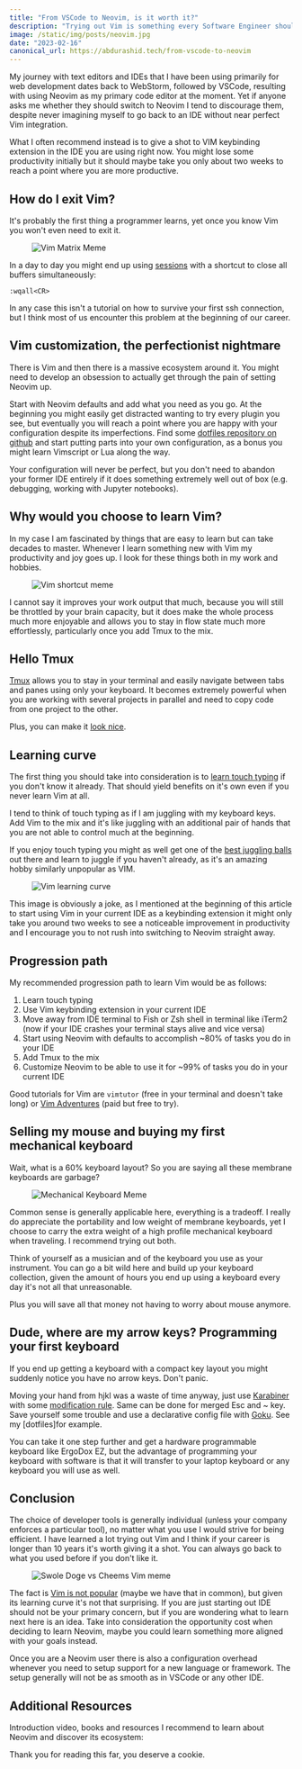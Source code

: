 ```yaml
---
title: "From VSCode to Neovim, is it worth it?"
description: "Trying out Vim is something every Software Engineer should do at some point, however when it comes to replacing your VSCode or your favorite IDE it is not that simple."
image: /static/img/posts/neovim.jpg
date: "2023-02-16"
canonical_url: https://abdurashid.tech/from-vscode-to-neovim
---
```


My journey with text editors and IDEs that I have been using primarily for web development dates back to WebStorm, followed by VSCode, resulting with using Neovim as my primary code editor at the moment. Yet if anyone asks me whether they should switch to Neovim I tend to discourage them, despite never imagining myself to go back to an IDE without near perfect Vim integration.

What I often recommend instead is to give a shot to VIM keybinding extension in the IDE you are using right now. You might lose some productivity initially but it should maybe take you only about two weeks to reach a point where you are more productive.

## How do I exit Vim?

It's probably the first thing a programmer learns, yet once you know Vim you won't even need to exit it.

<figure>
  <img src="/static/img/posts/vim-neo.jpg" alt="Vim Matrix Meme">
</figure>

In a day to day you might end up using [sessions](https://github.com/tpope/vim-obsession) with a shortcut to close all buffers simultaneously:

```vim
:wqall<CR>
```

In any case this isn't a tutorial on how to survive your first ssh connection, but I think most of us encounter this problem at the beginning of our career.

## Vim customization, the perfectionist nightmare

There is Vim and then there is a massive ecosystem around it. You might need to develop an obsession to actually get through the pain of setting Neovim up.

Start with Neovim defaults and add what you need as you go. At the beginning you might easily get distracted wanting to try every plugin you see, but eventually you will reach a point where you are happy with your configuration despite its imperfections.
Find some [dotfiles repository on github](https://github.com/search?q=neovim+dotfiles) and start putting parts into your own configuration, as a bonus you might learn Vimscript or Lua along the way.

Your configuration will never be perfect, but you don't need to abandon your former IDE entirely if it does something extremely well out of box (e.g. debugging, working with Jupyter notebooks).

## Why would you choose to learn Vim?

In my case I am fascinated by things that are easy to learn but can take decades to master. Whenever I learn something new with Vim my productivity and joy goes up. I look for these things both in my work and hobbies.

<figure>
  <img src="/static/img/posts/vim-shortcut-meme.png" alt="Vim shortcut meme">
</figure>

I cannot say it improves your work output that much, because you will still be throttled by your brain capacity, but it does make the whole process much more enjoyable and allows you to stay in flow state much more effortlessly, particularly once you add Tmux to the mix.

## Hello Tmux

[Tmux](https://github.com/tmux/tmux) allows you to stay in your terminal and easily navigate between tabs and panes using only your keyboard. It becomes extremely powerful when you are working with several projects in parallel and need to copy code from one project to the other.

Plus, you can make it [look nice](https://github.com/dracula/tmux).

## Learning curve

The first thing you should take into consideration is to [learn touch typing](https://www.typing.com/) if you don't know it already. That should yield benefits on it's own even if you never learn Vim at all.

I tend to think of touch typing as if I am juggling with my keyboard keys. Add Vim to the mix and it's like juggling with an additional pair of hands that you are not able to control much at the beginning.

If you enjoy touch typing you might as well get one of the [best juggling balls](https://www.jugglequip.com/) out there and learn to juggle if you haven't already, as it's an amazing hobby similarly unpopular as VIM.

<figure>
  <img src="/static/img/posts/vim-learning-curve.png" alt="Vim learning curve">
</figure>

This image is obviously a joke, as I mentioned at the beginning of this article to start using Vim in your current IDE as a keybinding extension it might only take you around two weeks to see a noticeable improvement in productivity and I encourage you to not rush into switching to Neovim straight away.

## Progression path

My recommended progression path to learn Vim would be as follows:

1. Learn touch typing
2. Use Vim keybinding extension in your current IDE
3. Move away from IDE terminal to Fish or Zsh shell in terminal like iTerm2 (now if your IDE crashes your terminal stays alive and vice versa)
4. Start using Neovim with defaults to accomplish ~80% of tasks you do in your IDE
5. Add Tmux to the mix
6. Customize Neovim to be able to use it for ~99% of tasks you do in your current IDE

Good tutorials for Vim are `vimtutor` (free in your terminal and doesn't take long) or [Vim Adventures](https://vim-adventures.com/) (paid but free to try).

## Selling my mouse and buying my first mechanical keyboard

Wait, what is a 60% keyboard layout? So you are saying all these membrane keyboards are garbage?

<figure>
  <img src="/static/img/posts/keyboard-meme.jpg" alt="Mechanical Keyboard Meme">
</figure>

Common sense is generally applicable here, everything is a tradeoff. I really do appreciate the portability and low weight of membrane keyboards, yet I choose to carry the extra weight of a high profile mechanical keyboard when traveling. I recommend trying out both.

Think of yourself as a musician and of the keyboard you use as your instrument. You can go a bit wild here and build up your keyboard collection, given the amount of hours you end up using a keyboard every day it's not all that unreasonable.

Plus you will save all that money not having to worry about mouse anymore.

## Dude, where are my arrow keys? Programming your first keyboard

If you end up getting a keyboard with a compact key layout you might suddenly notice you have no arrow keys. Don't panic.

Moving your hand from hjkl was a waste of time anyway, just use [Karabiner](https://karabiner-elements.pqrs.org/) with some [modification rule](https://ke-complex-modifications.pqrs.org/?q=hjkl). Same can be done for merged Esc and ~ key. Save yourself some trouble and use a declarative config file with [Goku](https://github.com/yqrashawn/GokuRakuJoudo). See my [dotfiles]for example.

You can take it one step further and get a hardware programmable keyboard like ErgoDox EZ, but the advantage of programming your keyboard with software is that it will transfer to your laptop keyboard or any keyboard you will use as well.

## Conclusion

The choice of developer tools is generally individual (unless your company enforces a particular tool), no matter what you use I would strive for being efficient. I have learned a lot trying out Vim and I think if your career is longer than 10 years it's worth giving it a shot. You can always go back to what you used before if you don't like it.

<figure>
  <img src="/static/img/posts/swoledoge-cheems-vim-meme.jpg" alt="Swole Doge vs Cheems Vim meme">
</figure>

The fact is [Vim is not popular](https://pypl.github.io/IDE.html) (maybe we have that in common), but given its learning curve it's not that surprising. If you are just starting out IDE should not be your primary concern, but if you are wondering what to learn next here is an idea. Take into consideration the opportunity cost when deciding to learn Neovim, maybe you could learn something more aligned with your goals instead.

Once you are a Neovim user there is also a configuration overhead whenever you need to setup support for a new language or framework. The setup generally will not be as smooth as in VSCode or any other IDE.

## Additional Resources

Introduction video, books and resources I recommend to learn about Neovim and discover its ecosystem:

Thank you for reading this far, you deserve a cookie.
